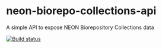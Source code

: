 # neon-biorepo-collections-api
A simple API to expose NEON Biorepository Collections data

[![Build status](https://travis-ci.org/arbolitoloco/neon-biorepo-collections-api.svg?master)](https://travis-ci.org/arbolitoloco)